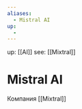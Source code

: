 ```yaml
---
aliases:
  - Mistral AI
up:
  - 
---
```

up:  [[AI]]
see: [[Mixtral]]
# Mistral AI
Компания
[[Mixtral]]

